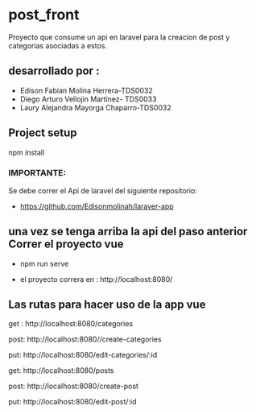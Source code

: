# post_front
Proyecto que consume un api en laravel para la creacion de post y categorias asociadas a estos.
## desarrollado por  :

- Edison Fabian Molina Herrera-TDS0032
- Diego Arturo Vellojin Martínez- TDS0033
- Laury Alejandra Mayorga Chaparro-TDS0032

## Project setup

npm install

### IMPORTANTE:

Se debe correr el Api de laravel del siguiente repositorio:

- https://github.com/Edisonmolinah/laraver-app

## una vez se tenga arriba la api del paso anterior Correr el proyecto vue

- npm run serve


- el proyecto correra en : http://localhost:8080/

## Las rutas para hacer uso de la app vue

get : http://localhost:8080/categories

post: http://localhost:8080//create-categories

put: http://localhost:8080/edit-categories/:id
     
get: http://localhost:8080/posts 
  
post: http://localhost:8080/create-post
 
put: http://localhost:8080/edit-post/:id
    
